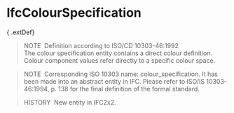IfcColourSpecification
======================

{ .extDef}
> NOTE&nbsp; Definition according to ISO/CD 10303-46:1992  
> The colour specification entity contains a direct colour definition. Colour component values refer directly to a specific colour space.

> NOTE&nbsp; Corresponding ISO 10303 name: colour_specification. It has been made into an abstract entity in IFC. Please refer to ISO/IS 10303-46:1994, p. 138 for the final definition of the formal standard.

> HISTORY&nbsp; New entity in IFC2x2.
